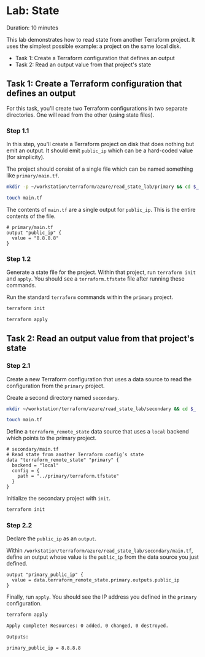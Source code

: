 # Lab: State

Duration: 10 minutes

This lab demonstrates how to read state from another Terraform project. It uses the simplest possible example: a project on the same local disk.

- Task 1:  Create a Terraform configuration that defines an output
- Task 2:  Read an output value from that project's state

## Task 1: Create a Terraform configuration that defines an output

For this task, you'll create two Terraform configurations in two separate directories. One will read from the other (using state files).

### Step 1.1

In this step, you'll create a Terraform project on disk that does nothing but emit an output. It should emit `public_ip` which can be a hard-coded value (for simplicity).

The project should consist of a single file which can be named something like `primary/main.tf`.

```bash
mkdir -p ~/workstation/terraform/azure/read_state_lab/primary && cd $_
```

```bash
touch main.tf
```

The contents of `main.tf` are a single output for `public_ip`. This is the entire contents of the file.

```hcl
# primary/main.tf
output "public_ip" {
  value = "8.8.8.8"
}
```

### Step 1.2

Generate a state file for the project. Within that project, run `terraform init` and `apply`. You should see a `terraform.tfstate` file after running these commands.

Run the standard `terraform` commands within the `primary` project.

```bash
terraform init
```

```bash
terraform apply
```

## Task 2: Read an output value from that project's state

### Step 2.1

Create a new Terraform configuration that uses a data source to read the configuration from the `primary` project.

Create a second directory named `secondary`.

```bash
mkdir ~/workstation/terraform/azure/read_state_lab/secondary && cd $_
```

```bash
touch main.tf
```

Define a `terraform_remote_state` data source that uses a `local` backend which points to the primary project.

```hcl
# secondary/main.tf
# Read state from another Terraform config’s state
data "terraform_remote_state" "primary" {
  backend = "local"
  config = {
    path = "../primary/terraform.tfstate"
  }
}
```

Initialize the secondary project with `init`.

```bash
terraform init
```

### Step 2.2

Declare the `public_ip` as an `output`.

Within `/workstation/terraform/azure/read_state_lab/secondary/main.tf`, define an output whose value is the `public_ip` from the data source you just defined.

```hcl
output "primary_public_ip" {
  value = data.terraform_remote_state.primary.outputs.public_ip
}
```

Finally, run `apply`. You should see the IP address you defined in the `primary` configuration.

```bash
terraform apply
```

```bash
Apply complete! Resources: 0 added, 0 changed, 0 destroyed.

Outputs:

primary_public_ip = 8.8.8.8
```
